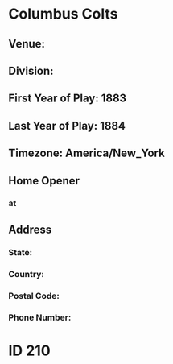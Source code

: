 # Columbus Colts
## Venue: 
## Division: 
## First Year of Play: 1883
## Last Year of Play: 1884
## Timezone: America/New_York
## Home Opener
###  at 
## Address
### 
### State: 
### Country: 
### Postal Code: 
### Phone Number: 
# ID 210